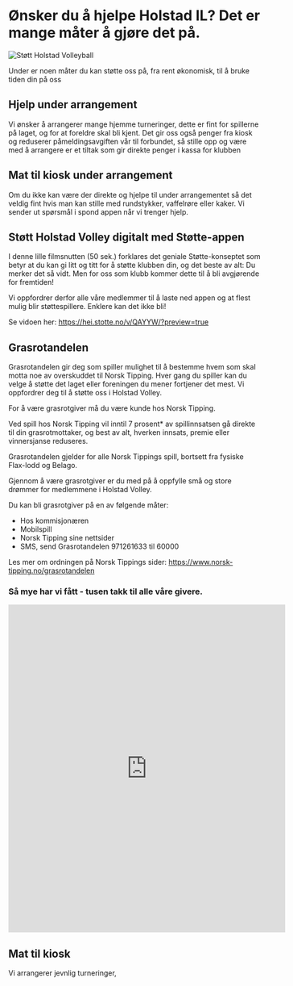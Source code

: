 # Ønsker du å hjelpe Holstad IL? Det er mange måter å gjøre det på.

![Støtt Holstad Volleyball](det-betyr-sa-mye.png)

Under er noen måter du kan støtte oss på, fra rent økonomisk, til å bruke tiden din på oss

## Hjelp under arrangement 
Vi ønsker å arrangerer mange hjemme turneringer, dette er fint for spillerne på laget, og for at foreldre skal bli kjent.
Det gir oss også penger fra kiosk og reduserer påmeldingsavgiften vår til forbundet, så stille opp og være med å arrangere er 
et tiltak som gir direkte penger i kassa for klubben

## Mat til kiosk under arrangement
Om du ikke kan være der direkte og hjelpe til under arrangementet så det veldig fint hvis man kan stille med rundstykker, vaffelrøre eller kaker. 
Vi sender ut spørsmål i spond appen når vi trenger hjelp. 



## Støtt Holstad Volley digitalt med Støtte-appen

I denne lille filmsnutten (50 sek.) forklares det geniale Støtte-konseptet som
betyr at du kan gi litt og titt for å støtte klubben din, og det beste av alt:
Du merker det så vidt. Men for oss som klubb kommer dette til å bli avgjørende
for fremtiden!

Vi oppfordrer derfor alle våre medlemmer til å laste ned appen og at flest mulig
blir støttespillere. Enklere kan det ikke bli!

Se vidoen her: https://hei.stotte.no/v/QAYYW/?preview=true

## Grasrotandelen

Grasrotandelen gir deg som spiller mulighet til å bestemme hvem som skal motta
noe av overskuddet til Norsk Tipping. Hver gang du spiller kan du velge å støtte
det laget eller foreningen du mener fortjener det mest. Vi oppfordrer deg til å
støtte oss i Holstad Volley.

For å være grasrotgiver må du være kunde hos Norsk Tipping.

Ved spill hos Norsk Tipping vil inntil 7 prosent* av spillinnsatsen gå direkte
til din grasrotmottaker, og best av alt, hverken innsats, premie eller
vinnersjanse reduseres.

Grasrotandelen gjelder for alle Norsk Tippings spill, bortsett fra fysiske
Flax-lodd og Belago.

Gjennom å være grasrotgiver er du med på å oppfylle små og store drømmer for
medlemmene i Holstad Volley.

Du kan bli grasrotgiver på en av følgende måter:

- Hos kommisjonæren
- Mobilspill
- Norsk Tipping sine nettsider
- SMS, send Grasrotandelen 971261633 til 60000

Les mer om ordningen på Norsk Tippings sider:
https://www.norsk-tipping.no/grasrotandelen

### Så mye har vi fått - tusen takk til alle våre givere.

<iframe frameborder="0" height="650" scrolling="yes"  src="https://www.norsk-tipping.no/grasrotandelen/statistikk/iframe/912053997" width="550"> </iframe>


## Mat til kiosk 

Vi arrangerer jevnlig turneringer, 




